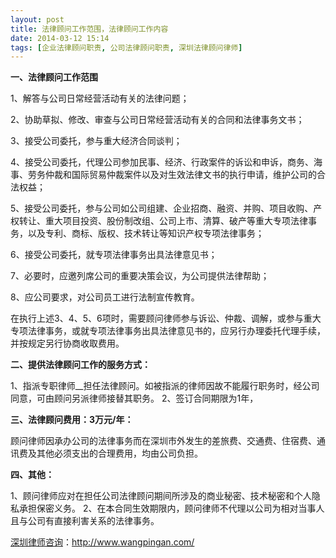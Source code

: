 ```yaml
---
layout: post
title: 法律顾问工作范围，法律顾问工作内容
date: 2014-03-12 15:14
tags: [企业法律顾问职责, 公司法律顾问职责, 深圳法律顾问律师]
---
```

<strong>一、法律顾问工作范围</strong>

1、解答与公司日常经营活动有关的法律问题；

2、协助草拟、修改、审查与公司日常经营活动有关的合同和法律事务文书；

3、接受公司委托，参与重大经济合同谈判；

4、接受公司委托，代理公司参加民事、经济、行政案件的诉讼和申诉，商务、海事、劳务仲裁和国际贸易仲裁案件以及对生效法律文书的执行申请，维护公司的合法权益；

5、接受公司委托，参与公司如公司组建、企业招商、融资、并购、项目收购、产权转让、重大项目投资、股份制改组、公司上市、清算、破产等重大专项法律事务，以及专利、商标、版权、技术转让等知识产权专项法律事务；

6、接受公司委托，就专项法律事务出具法律意见书；

7、必要时，应邀列席公司的重要决策会议，为公司提供法律帮助；

8、应公司要求，对公司员工进行法制宣传教育。

在执行上述3、4、5、6项时，需要顾问律师参与诉讼、仲裁、调解，或参与重大专项法律事务，或就专项法律事务出具法律意见书的，应另行办理委托代理手续，并按规定另行协商收取费用。

<strong>二、提供法律顾问工作的服务方式：</strong>

1、指派专职律师__担任法律顾问。如被指派的律师因故不能履行职务时，经公司同意，可由顾问另派律师接替其职务。
2、签订合同期限为1年，

<strong>三、法律顾问费用：3万元/年：</strong>

顾问律师因承办公司的法律事务而在深圳市外发生的差旅费、交通费、住宿费、通讯费及其他必须支出的合理费用，均由公司负担。

<strong>四、其他：</strong>

1、顾问律师应对在担任公司法律顾问期间所涉及的商业秘密、技术秘密和个人隐私承担保密义务。
2、在本合同生效期限内，顾问律师不代理以公司为相对当事人且与公司有直接利害关系的法律事务。



<a href="http://www.wangpingan.com/">深圳律师咨询</a>：<a href="http://www.wangpingan.com/">http://www.wangpingan.com/</a>

